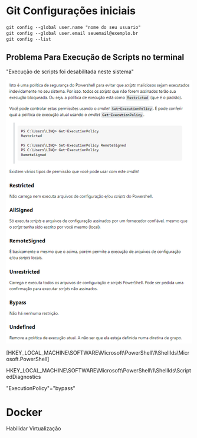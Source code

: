 # Git Configurações iniciais 

```
git config --global user.name "nome do seu usuario"
git config --global user.email seuemail@exemplo.br
git config --list 
```


## Problema Para Execução de Scripts no terminal 

"Execução de scripts foi desabilitada neste sistema"

![alt text](image.png)

[HKEY_LOCAL_MACHINE\SOFTWARE\Microsoft\PowerShell\1\ShellIds\Microsoft.PowerShell]

HKEY_LOCAL_MACHINE\SOFTWARE\Microsoft\PowerShell\1\ShellIds\ScriptedDiagnostics

"ExecutionPolicy"="bypass"



# Docker 

Habilidar Virtualização
